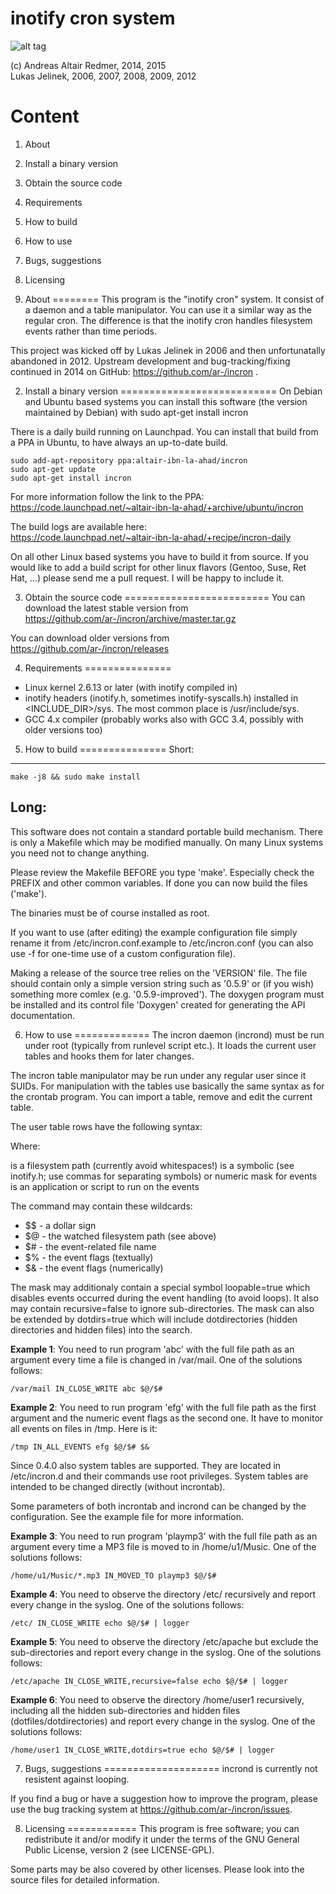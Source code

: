inotify cron system
===================

![alt tag](https://travis-ci.org/ar-/incron.svg)

(c) Andreas Altair Redmer, 2014, 2015  
    Lukas Jelinek, 2006, 2007, 2008, 2009, 2012

Content
=======
1. About
2. Install a binary version
3. Obtain the source code
4. Requirements
5. How to build
6. How to use
7. Bugs, suggestions
8. Licensing

1. About
========
This program is the "inotify cron" system. It consist of a daemon and
a table manipulator. You can use it a similar way as the regular cron.
The difference is that the inotify cron handles filesystem events
rather than time periods.

This project was kicked off by Lukas Jelinek in 2006 and then 
unfortunatally abandoned in 2012. Upstream development and 
bug-tracking/fixing continued in 2014 on GitHub:
https://github.com/ar-/incron .

2. Install a binary version
===========================
On Debian and Ubuntu based systems you can install this software 
(the version maintained by Debian) with
sudo apt-get install incron

There is a daily build running on Launchpad. You can install that
build from a PPA in Ubuntu, to have always an up-to-date build.


    sudo add-apt-repository ppa:altair-ibn-la-ahad/incron  
    sudo apt-get update  
    sudo apt-get install incron


For more information follow the link to the PPA:  
https://code.launchpad.net/~altair-ibn-la-ahad/+archive/ubuntu/incron

The build logs are available here:  
https://code.launchpad.net/~altair-ibn-la-ahad/+recipe/incron-daily

On all other Linux based systems you have to build it from source.
If you would like to add a build script for other linux flavors
(Gentoo, Suse, Ret Hat, ...) please send me a pull request. I will
be happy to include it.

3. Obtain the source code
=========================
You can download the latest stable version from 
https://github.com/ar-/incron/archive/master.tar.gz

You can download older versions from 
https://github.com/ar-/incron/releases

4. Requirements
===============
* Linux kernel 2.6.13 or later (with inotify compiled in)
* inotify headers (inotify.h, sometimes inotify-syscalls.h) installed in
  <INCLUDE_DIR>/sys. The most common place is /usr/include/sys.
* GCC 4.x compiler (probably works also with GCC 3.4, possibly with
  older versions too)

  
5. How to build
===============
Short:
------

`
make -j8 && sudo make install
`

Long:
-----
This software does not contain a standard
portable build mechanism. There is only a Makefile which may be
modified manually. On many Linux systems you need not to change
anything.

Please review the Makefile BEFORE you type 'make'. Especially
check the PREFIX and other common variables. If done you can
now build the files ('make').

The binaries must be of course installed as root.

If you want to use (after editing) the example configuration
file simply rename it from /etc/incron.conf.example to
/etc/incron.conf (you can also use -f <config> for one-time
use of a custom configuration file).

Making a release of the source tree relies on the 'VERSION' file.
The file should contain only a simple version string such as '0.5.9'
or (if you wish) something more comlex (e.g. '0.5.9-improved').
The doxygen program must be installed and its control file 'Doxygen'
created for generating the API documentation.


6. How to use
=============
The incron daemon (incrond) must be run under root (typically from
runlevel script etc.). It loads the current user tables and hooks
them for later changes.

The incron table manipulator may be run under any regular user
since it SUIDs. For manipulation with the tables use basically
the same syntax as for the crontab program. You can import a table,
remove and edit the current table.

The user table rows have the following syntax:
 <path> <mask> <command>

Where:

  <path> is a filesystem path (currently avoid whitespaces!)
  <mask> is a symbolic (see inotify.h; use commas for separating
         symbols) or numeric mask for events
  <command> is an application or script to run on the events

The command may contain these wildcards:

*  $$ - a dollar sign
*  $@ - the watched filesystem path (see above)
*  $# - the event-related file name
*  $% - the event flags (textually)
*  $& - the event flags (numerically)

The mask may additionaly contain a special symbol loopable=true which
disables events occurred during the event handling (to avoid loops).
It also may contain recursive=false to ignore sub-directories.
The mask can also be extended by dotdirs=true which will include 
dotdirectories (hidden directories and hidden files) into the search.

**Example 1**: You need to run program 'abc' with the full file path as
an argument every time a file is changed in /var/mail. One of
the solutions follows:

`
/var/mail IN_CLOSE_WRITE abc $@/$#
`

**Example 2**: You need to run program 'efg' with the full file path as
the first argument and the numeric event flags as the second one.
It have to monitor all events on files in /tmp. Here is it:

`
/tmp IN_ALL_EVENTS efg $@/$# $&
`

Since 0.4.0 also system tables are supported. They are located in
/etc/incron.d and their commands use root privileges. System tables
are intended to be changed directly (without incrontab).

Some parameters of both incrontab and incrond can be changed by
the configuration. See the example file for more information.

**Example 3**: You need to run program 'playmp3' with the full file path as
an argument every time a MP3 file is moved to in /home/u1/Music. One of
the solutions follows:

`
/home/u1/Music/*.mp3 IN_MOVED_TO playmp3 $@/$#
`

**Example 4**: You need to observe the directory /etc/ 
recursively and report every change in the syslog. One of
the solutions follows:

`
/etc/ IN_CLOSE_WRITE echo $@/$# | logger
`

**Example 5**: You need to observe the directory /etc/apache
but exclude the sub-directories and report every change in the syslog.
One of the solutions follows:

`
/etc/apache IN_CLOSE_WRITE,recursive=false echo $@/$# | logger
`

**Example 6**: You need to observe the directory /home/user1
recursively, including all the hidden sub-directories and hidden files
(dotfiles/dotdirectories) and report every change in the syslog.
One of the solutions follows:

`
/home/user1 IN_CLOSE_WRITE,dotdirs=true echo $@/$# | logger
`

7. Bugs, suggestions
====================
incrond is currently not resistent against looping.

If you find a bug or have a suggestion how to improve the program,
please use the bug tracking system at 
https://github.com/ar-/incron/issues.


8. Licensing
============
This program is free software; you can redistribute it and/or
modify it under the terms of the GNU General Public License,
version 2  (see LICENSE-GPL).

Some parts may be also covered by other licenses.
Please look into the source files for detailed information.

